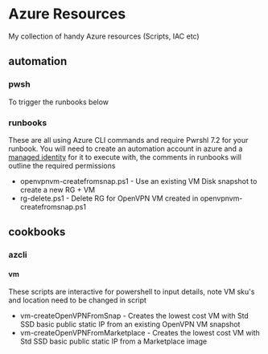 # Azure Resources

My collection of handy Azure resources (Scripts, IAC etc)


## automation

### pwsh

To trigger the runbooks below

### runbooks

These are all using Azure CLI commands and require Pwrshl 7.2 for your runbook.
You will need to create an automation account in azure and a [managed identity](https://learn.microsoft.com/en-us/azure/automation/learn/powershell-runbook-managed-identity) for it to execute with, the comments in runbooks will outline the required permissions

- openvpnvm-createfromsnap.ps1 - Use an existing VM Disk snapshot to create a new RG + VM 
- rg-delete.ps1 - Delete RG for OpenVPN VM created in openvpnvm-createfromsnap.ps1


## cookbooks

### azcli

#### vm

These scripts are interactive for powershell to input details, note VM sku's and location need to be changed in script

- vm-createOpenVPNFromSnap - Creates the lowest cost VM with Std SSD basic public static IP from an existing OpenVPN VM snapshot
- vm-createOpenVPNFromMarketplace - Creates the lowest cost VM with Std SSD basic public static IP from a Marketplace image